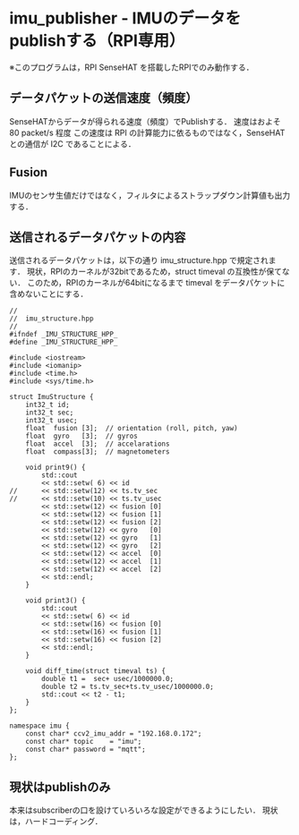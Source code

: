 # imu_publisher - IMUのデータをpublishする（RPI専用）

※このプログラムは，RPI SenseHAT を搭載したRPIでのみ動作する．


## データパケットの送信速度（頻度）

SenseHATからデータが得られる速度（頻度）でPublishする．
速度はおよそ 80 packet/s 程度
この速度は RPI の計算能力に依るものではなく，SenseHATとの通信が I2C であることによる．



## Fusion

IMUのセンサ生値だけではなく，フィルタによるストラップダウン計算値も出力する．



## 送信されるデータパケットの内容

送信されるデータパケットは，以下の通り imu_structure.hpp で規定されます．
現状，RPIのカーネルが32bitであるため，struct timeval の互換性が保てない．
このため，RPIのカーネルが64bitになるまで timeval をデータパケットに含めないことにする．

```
//
//	imu_structure.hpp
//
#ifndef _IMU_STRUCTURE_HPP_
#define _IMU_STRUCTURE_HPP_

#include <iostream>
#include <iomanip>
#include <time.h>
#include <sys/time.h>

struct ImuStructure {
	int32_t id;
	int32_t sec;
	int32_t usec;
	float  fusion [3];	// orientation (roll, pitch, yaw)
	float  gyro   [3];	// gyros
	float  accel  [3];	// accelarations
	float  compass[3];	// magnetometers

	void print9() {
		std::cout
		<< std::setw( 6) << id
//		<< std::setw(12) << ts.tv_sec
//		<< std::setw(10) << ts.tv_usec
		<< std::setw(12) << fusion [0]
		<< std::setw(12) << fusion [1]
		<< std::setw(12) << fusion [2]
		<< std::setw(12) << gyro   [0]
		<< std::setw(12) << gyro   [1]
		<< std::setw(12) << gyro   [2]
		<< std::setw(12) << accel  [0]
		<< std::setw(12) << accel  [1]
		<< std::setw(12) << accel  [2]
		<< std::endl;
	}

	void print3() {
		std::cout
		<< std::setw( 6) << id
		<< std::setw(16) << fusion [0]
		<< std::setw(16) << fusion [1]
		<< std::setw(16) << fusion [2]
		<< std::endl;
	}

	void diff_time(struct timeval ts) {
		double t1 =  sec+ usec/1000000.0;
		double t2 = ts.tv_sec+ts.tv_usec/1000000.0;
		std::cout << t2 - t1;
	}
};

namespace imu {
	const char* ccv2_imu_addr = "192.168.0.172";
	const char* topic    = "imu";
	const char* password = "mqtt";
};
```


## 現状はpublishのみ

本来はsubscriberの口を設けていろいろな設定ができるようにしたい．
現状は，ハードコーディング．







